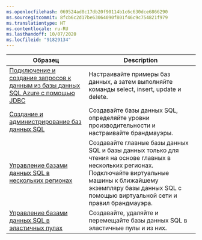 ```yaml
---
ms.openlocfilehash: 069524ad8c17db20f90114b1c6c630dce6866290
ms.sourcegitcommit: 8fcb6c2d17be63064090f801f46c9c754821f979
ms.translationtype: HT
ms.contentlocale: ru-RU
ms.lasthandoff: 10/07/2020
ms.locfileid: "91829134"
---
```

|Образец   |Description  |
|---------|---------|
| [Подключение и создание запросов к данным из базы данных SQL Azure с помощью JDBC][4] | Настраивайте примеры баз данных, а затем выполняйте команды select, insert, update и delete. |
| [Создание и администрирование баз данных SQL][1] | Создавайте базы данных SQL, определяйте уровни производительности и настраивайте брандмауэры.|
| [Управление базами данных SQL в нескольких регионах][2] | Создавайте главные базы данных SQL и базы данных только для чтения на основе главных в нескольких регионах. Подключайте виртуальные машины к ближайшему экземпляру базы данных SQL с помощью виртуальной сети и правил брандмауэра. | 
| [Управление базами данных SQL в эластичных пулах][3] | Создавайте, удаляйте и перемещайте базы данных SQL в эластичные пулы и из них. | 

[1]: https://github.com/Azure-Samples/sql-database-java-manage-db/
[2]: https://github.com/Azure-Samples/sql-database-java-manage-sql-databases-across-regions
[3]: ../java-sdk-manage-sql-elastic-pools.md
[4]: /azure/sql-database/sql-database-connect-query-java